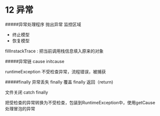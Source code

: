 # 12 异常

#####异常处理程序
抛出异常
监控区域
- 终止模型
- 恢复模型

fillInstackTrace : 把当前调用栈信息填入原来的对象

#####异常链
cause initcause

runtimeException 不受检查异常，流程错误，被捕获

#####finally
异常丢失
finally 覆盖
finally 返回（return)

文件关闭
catch
finally

把受检查的异常转换为不受检查，包装到RuntimeException中，使用getCause处理冒泡的异常
